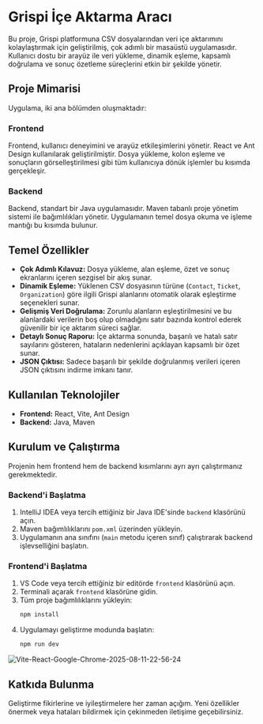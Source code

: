 # Grispi İçe Aktarma Aracı

Bu proje, Grispi platformuna CSV dosyalarından veri içe aktarımını kolaylaştırmak için geliştirilmiş, çok adımlı bir masaüstü uygulamasıdır. Kullanıcı dostu bir arayüz ile veri yükleme, dinamik eşleme, kapsamlı doğrulama ve sonuç özetleme süreçlerini etkin bir şekilde yönetir.

## Proje Mimarisi

Uygulama, iki ana bölümden oluşmaktadır:

### Frontend
Frontend, kullanıcı deneyimini ve arayüz etkileşimlerini yönetir. React ve Ant Design kullanılarak geliştirilmiştir. Dosya yükleme, kolon eşleme ve sonuçların görselleştirilmesi gibi tüm kullanıcıya dönük işlemler bu kısımda gerçekleşir.

### Backend
Backend, standart bir Java uygulamasıdır. Maven tabanlı proje yönetim sistemi ile bağımlılıkları yönetir. Uygulamanın temel dosya okuma ve işleme mantığı bu kısımda bulunur.

## Temel Özellikler

* **Çok Adımlı Kılavuz:** Dosya yükleme, alan eşleme, özet ve sonuç ekranlarını içeren sezgisel bir akış sunar.
* **Dinamik Eşleme:** Yüklenen CSV dosyasının türüne (`Contact`, `Ticket`, `Organization`) göre ilgili Grispi alanlarını otomatik olarak eşleştirme seçenekleri sunar.
* **Gelişmiş Veri Doğrulama:** Zorunlu alanların eşleştirilmesini ve bu alanlardaki verilerin boş olup olmadığını satır bazında kontrol ederek güvenilir bir içe aktarım süreci sağlar.
* **Detaylı Sonuç Raporu:** İçe aktarma sonunda, başarılı ve hatalı satır sayılarını gösteren, hataların nedenlerini açıklayan kapsamlı bir özet sunar.
* **JSON Çıktısı:** Sadece başarılı bir şekilde doğrulanmış verileri içeren JSON çıktısını indirme imkanı tanır.

## Kullanılan Teknolojiler

* **Frontend:** React, Vite, Ant Design
* **Backend:** Java, Maven

## Kurulum ve Çalıştırma

Projenin hem frontend hem de backend kısımlarını ayrı ayrı çalıştırmanız gerekmektedir.

### Backend'i Başlatma

1.  IntelliJ IDEA veya tercih ettiğiniz bir Java IDE'sinde `backend` klasörünü açın.
2.  Maven bağımlılıklarını `pom.xml` üzerinden yükleyin.
3.  Uygulamanın ana sınıfını (`main` metodu içeren sınıf) çalıştırarak backend işlevselliğini başlatın.

### Frontend'i Başlatma

1.  VS Code veya tercih ettiğiniz bir editörde `frontend` klasörünü açın.
2.  Terminali açarak `frontend` klasörüne gidin.
3.  Tüm proje bağımlılıklarını yükleyin:
    ```bash
    npm install
    ```
4.  Uygulamayı geliştirme modunda başlatın:
    ```bash
    npm run dev
    ```
![Vite-React-Google-Chrome-2025-08-11-22-56-24](https://github.com/user-attachments/assets/1e72fa7f-3436-4fd4-9aaf-46d23ca321a1)

## Katkıda Bulunma

Geliştirme fikirlerine ve iyileştirmelere her zaman açığım. Yeni özellikler önermek veya hataları bildirmek için çekinmeden iletişime geçebilirsiniz.
